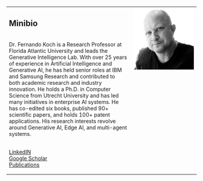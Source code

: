 

<table width="100%" style="border: 0;">
<tr>
<td width="65%">
<p>
<h2>Minibio</h2>
</p>
<p>
<br/>
Dr. Fernando Koch is a Research Professor at Florida Atlantic University and leads the Generative Intelligence Lab. With over 25 years of experience in Artificial Intelligence and Generative AI, he has held senior roles at IBM and Samsung Research and contributed to both academic research and industry innovation. He holds a Ph.D. in Computer Science from Utrecht University and has led many initiatives in enterprise AI systems. He has  co-edited six books, published 90+ scientific papers, and holds 100+ patent applications. His research interests revolve around Generative AI, Edge AI, and multi-agent systems.</p>
<p>
<br/>
<a href="https://www.linkedin.com/in/fkoch/">LinkedIN</a><br/>
<a href="https://scholar.google.com/citations?hl=en&user=-jD2UDsAAAAJ&view_op=list_works&sortby=pubdate">Google Scholar</a><br/>
<a href="./publications.html">Publications</a><br/>
</p>
</td>
<td width="35%" valign="top">
<img src="./images/fkoch-headshot.png" width="250">
</td>
</tr>
</table>

